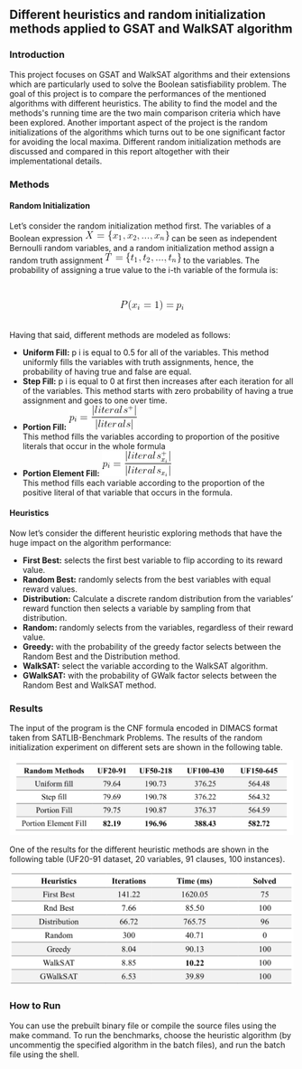 ## Different heuristics and random initialization methods applied to GSAT and WalkSAT algorithm

### Introduction
This project focuses on GSAT and WalkSAT algorithms and their extensions which are particularly used to solve the Boolean satisfiability problem. The goal of this project is to compare the performances of the mentioned algorithms with different heuristics. The ability to find the model and the methods's running time are the two main comparison criteria which have been explored. Another important aspect of the project is the random initializations of the algorithms which turns out to be one significant factor for avoiding the local maxima. Different random initialization methods are discussed and compared in this report altogether with their implementational details. 

### Methods
#### Random Initialization
Let’s consider the random initialization method first. The variables of a Boolean expression
![equation](docs/eq1.png) can be seen as independent Bernoulli random variables, and a random
initialization method assign a random truth assignment ![equation](docs/eq2.png) to the variables. The
probability of assigning a true value to the i-th variable of the formula is: 

<br><p align='center'>![equation](docs/eq3.png)</p>

<br>Having that said, different methods are modeled as follows:

* **Uniform Fill:** p i is equal to 0.5 for all of the variables.
This method uniformly fills the variables with truth assignments, hence, the probability of
having true and false are equal.
* **Step Fill:** p i is equal to 0 at first then increases after each iteration for all of the variables.
This method starts with zero probability of having a true assignment and goes to one over
time.
* **Portion Fill:** ![equation](docs/eq4.png)
  <br>This method fills the variables according to proportion of the positive literals that occur in
the whole formula
* **Portion Element Fill:** ![equation](docs/eq5.png)
<br> This method fills each variable according to the proportion of the positive literal of that
variable that occurs in the formula.

#### Heuristics 
Now let’s consider the different heuristic exploring methods that have the huge impact on the
algorithm performance:
* **First Best:** selects the first best variable to flip according to its reward value.
* **Random Best:** randomly selects from the best variables with equal reward values.
* **Distribution:** Calculate a discrete random distribution from the variables’ reward function
then selects a variable by sampling from that distribution.
* **Random:** randomly selects from the variables, regardless of their reward value.
* **Greedy:** with the probability of the greedy factor selects between the Random Best and the
Distribution method.
* **WalkSAT:** select the variable according to the WalkSAT algorithm.
* **GWalkSAT:** with the probability of GWalk factor selects between the Random Best and
WalkSAT method.


### Results
The input of the program is the CNF formula encoded in DIMACS format taken from SATLIB-Benchmark Problems.
The results of the random initialization experiment on different sets are shown in the following table.
<p align="center"><img src="docs/table1.png" width="640" title="The results of random initialization experiment."></p>

One of the results for the different heuristic methods are shown in the following table (UF20-91 dataset, 20 variables, 91 clauses, 100 instances).
<p align="center"><img src="docs/table2.png" width="640" title="The results of random initialization experiment."></p>

### How to Run 
You can use the prebuilt binary file or compile the source files using the make command.
To run the benchmarks, choose the heuristic algorithm (by uncommentig the specified algorithm in the batch files), and run the batch file using the shell.
